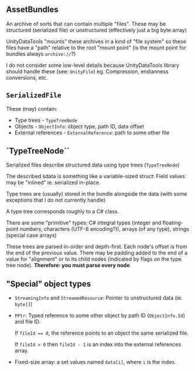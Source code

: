 ﻿## AssetBundles
An archive of sorts that can contain multiple "files". These may be structured (serialized file)
or unstructured (effectively just a big byte array)

UnityDataTools "mounts" these archives in a kind of "file system" so these files have a "path"
relative to the root "mount point" (is the mount point for bundles always `archive://`?)

I do not consider some low-level details because UnityDataTools library should handle these (see: `UnityFile`)
eg. Compression, endianness conversions, etc.

## `SerializedFile`
These (may) contain:
- Type trees - `TypeTreeNode`
- Objects - `ObjectInfo`: object type, path ID, data offset
- External references - `ExternalReference`: path to some other file

## `TypeTreeNode``
Serialized files describe structured data using type trees (`TypeTreeNode`)

The described sdata is something like a variable-sized struct: Field values may be "inlined" ie. serialized in-place.

Type trees are (usually) stored in the bundle alongside the data (with some exceptions that I do not currently handle)

A type tree corresponds roughly to a C# class.

There are some "primitive" types: C# integral types (integer and floating-point numbers, characters (UTF-8 encoding?)),
arrays (of any type), strings (special case arrays)

These trees are parsed in-order and depth-first. Each node's offset is from the end of the previous value.
There may be padding added to the end of a value for "alignment" or to its child nodes (indicated by flags on the type 
tree node). **Therefore: you must parse every node**.

## "Special" object types
- `StreamingInfo` and `StreamedResource`: Pointer to unstructured data (ie. `byte[]`)
- `PPtr`: Typed reference to some other object by path ID (`ObjectInfo.Id`) and file ID.
    
    If `fileId == 0`, the reference points to an object the same serialized file.
    
    If `fileId > 0` then `fileId - 1` is an index into the external references array.
    
- Fixed-size array: a set values named `data[i]`, where `i` is the index.

